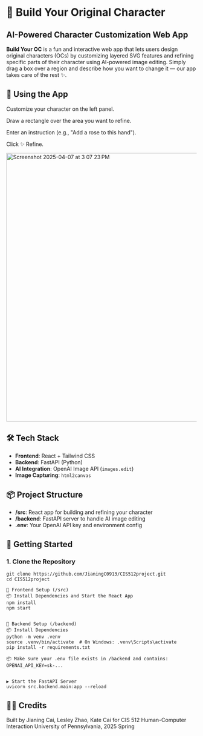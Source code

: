 # 🧸 Build Your Original Character
## AI-Powered Character Customization Web App

**Build Your OC** is a fun and interactive web app that lets users design original characters (OCs) by customizing layered SVG features and refining specific parts of their character using AI-powered image editing. Simply drag a box over a region and describe how you want to change it — our app takes care of the rest ✨.



## 🧪 Using the App
Customize your character on the left panel.

Draw a rectangle over the area you want to refine.

Enter an instruction (e.g., "Add a rose to this hand").

Click ✨ Refine.

<img width="710" alt="Screenshot 2025-04-07 at 3 07 23 PM" src="https://github.com/user-attachments/assets/2469b965-f287-477e-80bb-8104ff3504ce" />


## 🛠 Tech Stack

- **Frontend**: React + Tailwind CSS  
- **Backend**: FastAPI (Python)  
- **AI Integration**: OpenAI Image API (`images.edit`)  
- **Image Capturing**: `html2canvas`  



## 📦 Project Structure

- **/src**: React app for building and refining your character
- **/backend**: FastAPI server to handle AI image editing
- **.env**: Your OpenAI API key and environment config



## 🚀 Getting Started

### 1. Clone the Repository

```
git clone https://github.com/JianingC0913/CIS512project.git
cd CIS512project

🧩 Frontend Setup (/src)
📦 Install Dependencies and Start the React App
npm install
npm start


🧠 Backend Setup (/backend)
📦 Install Dependencies
python -m venv .venv
source .venv/bin/activate  # On Windows: .venv\Scripts\activate
pip install -r requirements.txt

📦 Make sure your .env file exists in /backend and contains:
OPENAI_API_KEY=sk-...


▶️ Start the FastAPI Server
uvicorn src.backend.main:app --reload
``` 




## 🧑‍🎨 Credits
Built by Jianing Cai, Lesley Zhao, Kate Cai for CIS 512 Human-Computer Interaction
University of Pennsylvania, 2025 Spring

